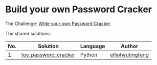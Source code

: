 # Build your own Password Cracker

The Challenge: [Write your own Password Cracker](https://codingchallenges.fyi/challenges/challenge-password-cracker)

The shared solutions:

| No. | Solution | Language | Author |
|-----|----------|----------|--------|
| 1 | [toy_password_cracker](https://github.com/elliotwutingfeng/toy_password_cracker) | Python | [elliotwutingfeng](https://github.com/elliotwutingfeng) |
